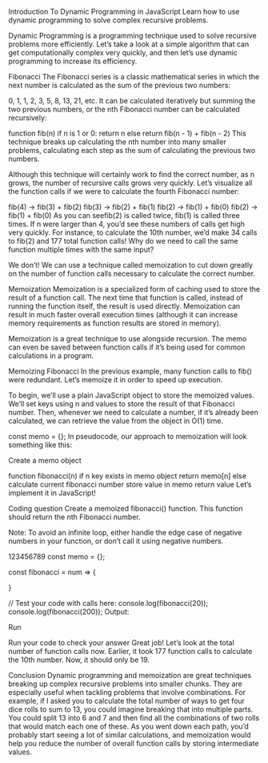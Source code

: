 Introduction To Dynamic Programming in JavaScript
Learn how to use dynamic programming to solve complex recursive problems.

Dynamic Programming is a programming technique used to solve recursive problems more efficiently. Let’s take a look at a simple algorithm that can get computationally complex very quickly, and then let’s use dynamic programming to increase its efficiency.

Fibonacci
The Fibonacci series is a classic mathematical series in which the next number is calculated as the sum of the previous two numbers:

0, 1, 1, 2, 3, 5, 8, 13, 21, etc.
It can be calculated iteratively but summing the two previous numbers, or the nth Fibonacci number can be calculated recursively:

function fib(n)
  if n is 1 or 0:
    return n
  else
    return fib(n - 1) + fib(n - 2)
This technique breaks up calculating the nth number into many smaller problems, calculating each step as the sum of calculating the previous two numbers.

Although this technique will certainly work to find the correct number, as n grows, the number of recursive calls grows very quickly. Let’s visualize all the function calls if we were to calculate the fourth Fibonacci number:

fib(4) -> fib(3) + fib(2)
  fib(3) -> fib(2) + fib(1)
    fib(2) -> fib(1) + fib(0)
  fib(2) -> fib(1) + fib(0)
As you can seefib(2) is called twice, fib(1) is called three times. If n were larger than 4, you’d see these numbers of calls get high very quickly. For instance, to calculate the 10th number, we’d make 34 calls to fib(2) and 177 total function calls! Why do we need to call the same function multiple times with the same input?

We don’t! We can use a technique called memoization to cut down greatly on the number of function calls necessary to calculate the correct number.

Memoization
Memoization is a specialized form of caching used to store the result of a function call. The next time that function is called, instead of running the function itself, the result is used directly. Memoization can result in much faster overall execution times (although it can increase memory requirements as function results are stored in memory).

Memoization is a great technique to use alongside recursion. The memo can even be saved between function calls if it’s being used for common calculations in a program.

Memoizing Fibonacci
In the previous example, many function calls to fib() were redundant. Let’s memoize it in order to speed up execution.

To begin, we’ll use a plain JavaScript object to store the memoized values. We’ll set keys using n and values to store the result of that Fibonacci number. Then, whenever we need to calculate a number, if it’s already been calculated, we can retrieve the value from the object in O(1) time.

const memo = {};
In pseudocode, our approach to memoization will look something like this:

Create a memo object

function fibonacci(n)
  if n key exists in memo object
    return memo[n]
  else
    calculate current fibonacci number
    store value in memo
    return value
Let’s implement it in JavaScript!

Coding question
Create a memoized fibonacci() function. This function should return the nth Fibonacci number.

Note: To avoid an infinite loop, either handle the edge case of negative numbers in your function, or don’t call it using negative numbers.

123456789
const memo = {};

const fibonacci = num => {

}

// Test your code with calls here:
console.log(fibonacci(20));
console.log(fibonacci(200));
Output:

Run


Run your code to check your answer
Great job! Let’s look at the total number of function calls now. Earlier, it took 177 function calls to calculate the 10th number. Now, it should only be 19.

Conclusion
Dynamic programming and memoization are great techniques breaking up complex recursive problems into smaller chunks. They are especially useful when tackling problems that involve combinations. For example, if I asked you to calculate the total number of ways to get four dice rolls to sum to 13, you could imagine breaking that into multiple parts. You could split 13 into 6 and 7 and then find all the combinations of two rolls that would match each one of these. As you went down each path, you’d probably start seeing a lot of similar calculations, and memoization would help you reduce the number of overall function calls by storing intermediate values.
